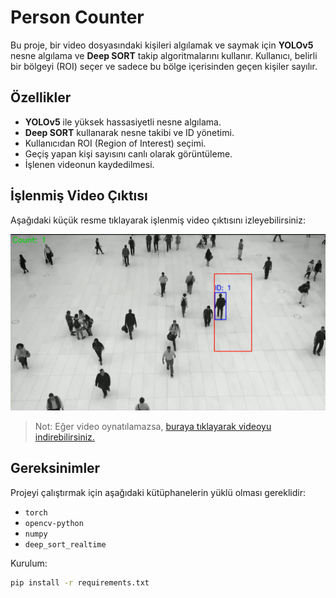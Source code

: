 # Person Counter

Bu proje, bir video dosyasındaki kişileri algılamak ve saymak için **YOLOv5** nesne algılama ve **Deep SORT** takip algoritmalarını kullanır. Kullanıcı, belirli bir bölgeyi (ROI) seçer ve sadece bu bölge içerisinden geçen kişiler sayılır.

## Özellikler
- **YOLOv5** ile yüksek hassasiyetli nesne algılama.
- **Deep SORT** kullanarak nesne takibi ve ID yönetimi.
- Kullanıcıdan ROI (Region of Interest) seçimi.
- Geçiş yapan kişi sayısını canlı olarak görüntüleme.
- İşlenen videonun kaydedilmesi.

## İşlenmiş Video Çıktısı

Aşağıdaki küçük resme tıklayarak işlenmiş video çıktısını izleyebilirsiniz:

[![Videoyu İzle](https://raw.githubusercontent.com/HsynDmrl/Person-Counter/main/thumbnail.png)](https://github.com/HsynDmrl/Person-Counter/blob/main/processed_video.mp4)

> Not: Eğer video oynatılamazsa, [buraya tıklayarak videoyu indirebilirsiniz.](https://github.com/HsynDmrl/Person-Counter/blob/main/processed_video.mp4)

## Gereksinimler

Projeyi çalıştırmak için aşağıdaki kütüphanelerin yüklü olması gereklidir:
- `torch`
- `opencv-python`
- `numpy`
- `deep_sort_realtime`

Kurulum:
```bash
pip install -r requirements.txt
